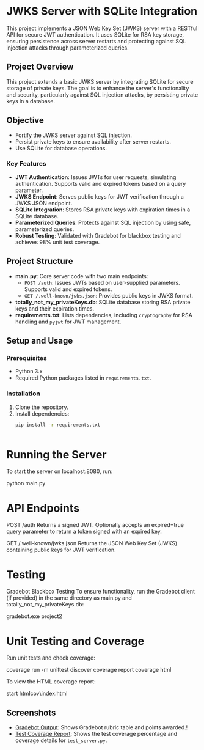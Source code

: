 # JWKS Server with SQLite Integration


This project implements a JSON Web Key Set (JWKS) server with a RESTful API for secure JWT authentication. It uses SQLite for RSA key storage, ensuring persistence across server restarts and protecting against SQL injection attacks through parameterized queries.

## Project Overview

This project extends a basic JWKS server by integrating SQLite for secure storage of private keys. The goal is to enhance the server's functionality and security, particularly against SQL injection attacks, by persisting private keys in a database.

## Objective
- Fortify the JWKS server against SQL injection.
- Persist private keys to ensure availability after server restarts.
- Use SQLite for database operations.

### Key Features
- **JWT Authentication**: Issues JWTs for user requests, simulating authentication. Supports valid and expired tokens based on a query parameter.
- **JWKS Endpoint**: Serves public keys for JWT verification through a JWKS JSON endpoint.
- **SQLite Integration**: Stores RSA private keys with expiration times in a SQLite database.
- **Parameterized Queries**: Protects against SQL injection by using safe, parameterized queries.
- **Robust Testing**: Validated with Gradebot for blackbox testing and achieves 98% unit test coverage.

## Project Structure

- **main.py**: Core server code with two main endpoints:
  - `POST /auth`: Issues JWTs based on user-supplied parameters. Supports valid and expired tokens.
  - `GET /.well-known/jwks.json`: Provides public keys in JWKS format.
- **totally_not_my_privateKeys.db**: SQLite database storing RSA private keys and their expiration times.
- **requirements.txt**: Lists dependencies, including `cryptography` for RSA handling and `pyjwt` for JWT management.

## Setup and Usage

### Prerequisites
- Python 3.x
- Required Python packages listed in `requirements.txt`.

### Installation

1. Clone the repository.
2. Install dependencies:
   ```bash
   pip install -r requirements.txt



# Running the Server
To start the server on localhost:8080, run:

python main.py

# API Endpoints
POST /auth
Returns a signed JWT. Optionally accepts an expired=true query parameter to return a token signed with an expired key.

GET /.well-known/jwks.json
Returns the JSON Web Key Set (JWKS) containing public keys for JWT verification.

# Testing
Gradebot Blackbox Testing
To ensure functionality, run the Gradebot client (if provided) in the same directory as main.py and totally_not_my_privateKeys.db:

gradebot.exe project2


# Unit Testing and Coverage
Run unit tests and check coverage:

coverage run -m unittest discover
coverage report
coverage html

To view the HTML coverage report:

start htmlcov\index.html
## Screenshots

- [Gradebot Output](Gradebot.png): Shows Gradebot rubric table and points awarded.!
- [Test Coverage Report](<Testsuite Coverage.png>): Shows the test coverage percentage and coverage details for `test_server.py`.
